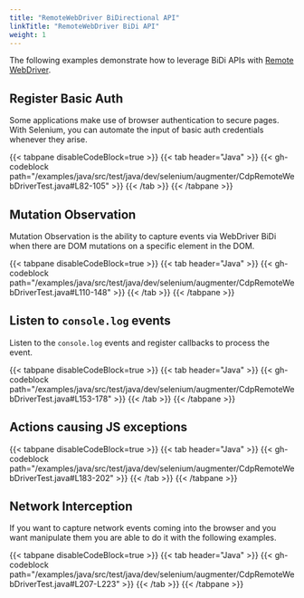 ```yaml
---
title: "RemoteWebDriver BiDirectional API"
linkTitle: "RemoteWebDriver BiDi API"
weight: 1
---
```


The following examples demonstrate how to leverage BiDi APIs with [Remote WebDriver](/documentation/webdriver/remote_webdriver/).

## Register Basic Auth

Some applications make use of browser authentication to secure pages.
With Selenium, you can automate the input of basic auth credentials whenever they arise.

{{< tabpane disableCodeBlock=true >}}
{{< tab header="Java" >}}
    {{< gh-codeblock path="/examples/java/src/test/java/dev/selenium/augmenter/CdpRemoteWebDriverTest.java#L82-105" >}}
{{< /tab >}}
{{< /tabpane >}}

## Mutation Observation

Mutation Observation is the ability to capture events via
WebDriver BiDi when there are DOM mutations on a specific
element in the DOM.

{{< tabpane disableCodeBlock=true >}}
{{< tab header="Java" >}}
    {{< gh-codeblock path="/examples/java/src/test/java/dev/selenium/augmenter/CdpRemoteWebDriverTest.java#L110-148" >}}
{{< /tab >}}
{{< /tabpane >}}

## Listen to `console.log` events

Listen to the `console.log` events and register callbacks to process the event.

{{< tabpane disableCodeBlock=true >}}
{{< tab header="Java" >}}
    {{< gh-codeblock path="/examples/java/src/test/java/dev/selenium/augmenter/CdpRemoteWebDriverTest.java#L153-178" >}}
{{< /tab >}}
{{< /tabpane >}}

## Actions causing JS exceptions

{{< tabpane disableCodeBlock=true >}}
{{< tab header="Java" >}}
    {{< gh-codeblock path="/examples/java/src/test/java/dev/selenium/augmenter/CdpRemoteWebDriverTest.java#L183-202" >}}
{{< /tab >}}
{{< /tabpane >}}

## Network Interception

If you want to capture network events coming into the browser and you want manipulate them you are able to do
it with the following examples.

{{< tabpane disableCodeBlock=true >}}
{{< tab header="Java" >}}
    {{< gh-codeblock path="/examples/java/src/test/java/dev/selenium/augmenter/CdpRemoteWebDriverTest.java#L207-L223" >}}
{{< /tab >}}
{{< /tabpane >}}

